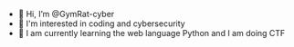 - 👋 Hi, I’m @GymRat-cyber
- 👀 I'm interested in coding and cybersecurity
- 🌱 I am currently learning the web language Python and I am doing CTF
<!---
GymRat-cyber/GymRat-cyber is a ✨ special ✨ repository because its `README.md` (this file) appears on your GitHub profile.
You can click the Preview link to take a look at your changes.
--->
